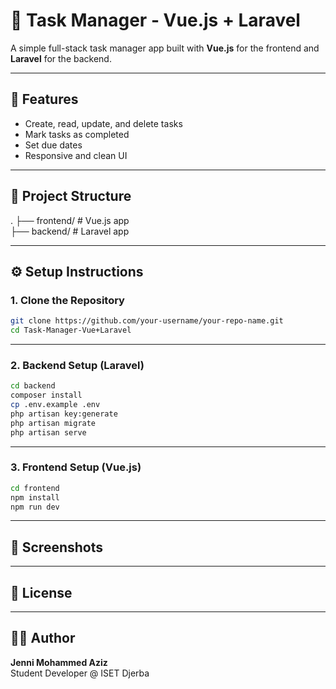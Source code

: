 # 📝 Task Manager - Vue.js + Laravel

A simple full-stack task manager app built with **Vue.js** for the frontend and **Laravel** for the backend.

---

## 🚀 Features

- Create, read, update, and delete tasks
- Mark tasks as completed
- Set due dates
- Responsive and clean UI

---

## 📁 Project Structure

.
├── frontend/   # Vue.js app  
├── backend/    # Laravel app

---

## ⚙️ Setup Instructions

### 1. Clone the Repository

```bash
git clone https://github.com/your-username/your-repo-name.git
cd Task-Manager-Vue+Laravel
```
-------

### 2. Backend Setup (Laravel)

```bash
cd backend
composer install
cp .env.example .env
php artisan key:generate
php artisan migrate
php artisan serve
```
------

### 3. Frontend Setup (Vue.js)

```bash
cd frontend
npm install
npm run dev
```
-----

## 📸 Screenshots



-----

## 📄 License


-----

## 🙋‍♂️ Author

**Jenni Mohammed Aziz**  
Student Developer @ ISET Djerba  




